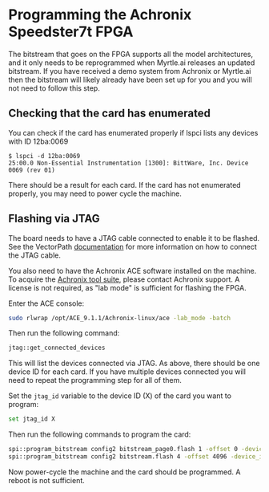 # Programming the Achronix Speedster7t FPGA

The bitstream that goes on the FPGA supports all the model architectures, and it only needs to be reprogrammed when Myrtle.ai releases an updated bitstream.
If you have received a demo system from Achronix or Myrtle.ai then the bitstream will likely already have been set up for you and you will not need to follow this step.

## Checking that the card has enumerated

You can check if the card has enumerated properly if lspci lists any devices with ID 12ba:0069

```
$ lspci -d 12ba:0069
25:00.0 Non-Essential Instrumentation [1300]: BittWare, Inc. Device 0069 (rev 01)
```

There should be a result for each card.
If the card has not enumerated properly, you may need to power cycle the machine.

## Flashing via JTAG

The board needs to have a JTAG cable connected to enable it to be flashed.
See the VectorPath [documentation](https://www.achronix.com/documentation/vectorpath-s7t-vg6-accelerator-card) for more information on how to connect the JTAG cable.

You also need to have the Achronix ACE software installed on the machine.
To acquire the [Achronix tool suite](https://www.achronix.com/product/fpga-design-tools-achronix), please contact Achronix support.
A license is not required, as "lab mode" is sufficient for flashing the FPGA.

Enter the ACE console:

```bash
sudo rlwrap /opt/ACE_9.1.1/Achronix-linux/ace -lab_mode -batch
```

Then run the following command:

```bash
jtag::get_connected_devices
```

This will list the devices connected via JTAG.
As above, there should be one device ID for each card.
If you have multiple devices connected you will need to repeat the programming step for all of them.

Set the `jtag_id` variable to the device ID (X) of the card you want to program:

```bash
set jtag_id X
```

Then run the following commands to program the card:

```bash
spi::program_bitstream config2 bitstream_page0.flash 1 -offset 0 -device_id $jtag_id -switch30
spi::program_bitstream config2 bitstream.flash 4 -offset 4096 -device_id $jtag_id -switch30
```

Now power-cycle the machine and the card should be programmed. A reboot is not sufficient.
